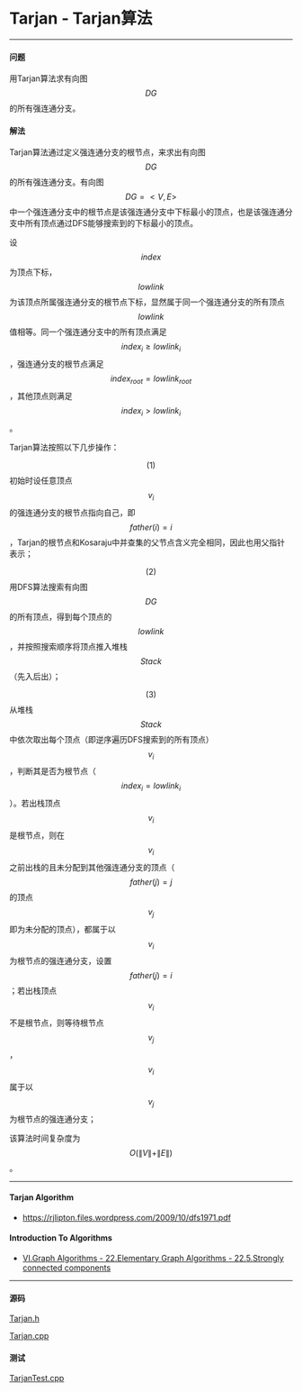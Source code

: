 <script type="text/javascript" src="https://cdnjs.cloudflare.com/ajax/libs/mathjax/2.7.1/MathJax.js?config=TeX-AMS-MML_HTMLorMML"></script>

# Tarjan - Tarjan算法

--------

#### 问题

用Tarjan算法求有向图$$ DG $$的所有强连通分支。

#### 解法

Tarjan算法通过定义强连通分支的根节点，来求出有向图$$ DG $$的所有强连通分支。有向图$$ DG = <V,E> $$中一个强连通分支中的根节点是该强连通分支中下标最小的顶点，也是该强连通分支中所有顶点通过DFS能够搜索到的下标最小的顶点。

设$$ index $$为顶点下标，$$ lowlink $$为该顶点所属强连通分支的根节点下标，显然属于同一个强连通分支的所有顶点$$ lowlink $$值相等。同一个强连通分支中的所有顶点满足$$ index_i \geq lowlink_i $$，强连通分支的根节点满足$$ index_{root} = lowlink_{root} $$，其他顶点则满足$$ index_i \gt lowlink_i $$。

Tarjan算法按照以下几步操作：

$$ (1) $$ 初始时设任意顶点$$ v_i $$的强连通分支的根节点指向自己，即$$ father(i) = i $$，Tarjan的根节点和Kosaraju中并查集的父节点含义完全相同，因此也用父指针表示；

$$ (2) $$ 用DFS算法搜索有向图$$ DG $$的所有顶点，得到每个顶点的$$ lowlink $$，并按照搜索顺序将顶点推入堆栈$$ Stack $$（先入后出）；

$$ (3) $$ 从堆栈$$ Stack $$中依次取出每个顶点（即逆序遍历DFS搜索到的所有顶点）$$ v_i $$，判断其是否为根节点（$$ index_i = lowlink_i $$）。若出栈顶点$$ v_i $$是根节点，则在$$ v_i $$之前出栈的且未分配到其他强连通分支的顶点（$$ father(j) = j $$的顶点$$ v_j $$即为未分配的顶点），都属于以$$ v_i $$为根节点的强连通分支，设置$$ father(j) = i $$；若出栈顶点$$ v_i $$不是根节点，则等待根节点$$ v_j $$，$$ v_i $$属于以$$ v_j $$为根节点的强连通分支；

该算法时间复杂度为$$ O(\| V \| + \| E \|) $$。

--------

#### Tarjan Algorithm

* https://rjlipton.files.wordpress.com/2009/10/dfs1971.pdf

#### Introduction To Algorithms

* [VI.Graph Algorithms - 22.Elementary Graph Algorithms - 22.5.Strongly connected components](https://mcdtu.files.wordpress.com/2017/03/introduction-to-algorithms-3rd-edition-sep-2010.pdf)

--------

#### 源码

[Tarjan.h](https://github.com/linrongbin16/Way-to-Algorithm/blob/master/src/GraphTheory/StrongConnectedComponents/Tarjan.h)

[Tarjan.cpp](https://github.com/linrongbin16/Way-to-Algorithm/blob/master/src/GraphTheory/StrongConnectedComponents/Tarjan.cpp)

#### 测试

[TarjanTest.cpp](https://github.com/linrongbin16/Way-to-Algorithm/blob/master/src/GraphTheory/StrongConnectedComponents/TarjanTest.cpp)
